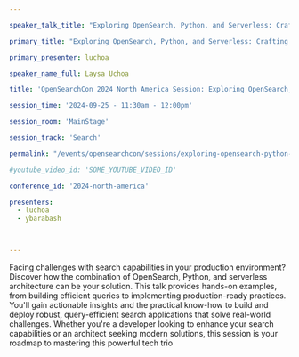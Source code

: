 ```yaml
---

speaker_talk_title: "Exploring OpenSearch, Python, and Serverless: Crafting Efficient and Modern Search Applications"

primary_title: "Exploring OpenSearch, Python, and Serverless: Crafting Efficient and Modern Search Applications"

primary_presenter: luchoa

speaker_name_full: Laysa Uchoa

title: 'OpenSearchCon 2024 North America Session: Exploring OpenSearch, Python, and Serverless: Crafting Efficient and Modern Search Applications'

session_time: '2024-09-25 - 11:30am - 12:00pm' 

session_room: 'MainStage' 

session_track: 'Search' 

permalink: "/events/opensearchcon/sessions/exploring-opensearch-python-and-serverless-crafting-efficient-and-modern-search-applications.html"

#youtube_video_id: 'SOME_YOUTUBE_VIDEO_ID' 

conference_id: '2024-north-america' 

presenters: 
  - luchoa 
  - ybarabash 



---
```

Facing challenges with search capabilities in your production environment? Discover how the combination of OpenSearch, Python, and serverless architecture can be your solution. This talk provides hands-on examples, from building efficient queries to implementing production-ready practices. You'll gain actionable insights and the practical know-how to build and deploy robust, query-efficient search applications that solve real-world challenges. Whether you're a developer looking to enhance your search capabilities or an architect seeking modern solutions, this session is your roadmap to mastering this powerful tech trio

